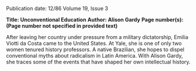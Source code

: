 Publication date: 12/86
Volume 19, Issue 3

**Title: Unconventional Education**
**Author: Alison Gardy**
**Page number(s):  (Page number not specified in provided text)**

After leaving her country under pressure from a military dictatorship, Emilia Viotti da Costa came to the United States. At Yale, she is one of only two women tenured history professors. A native Brazilian, she hopes to dispel conventional myths about radicalism in Latin America. With Alison Gardy, she traces some of the events that have shaped her own intellectual history.
